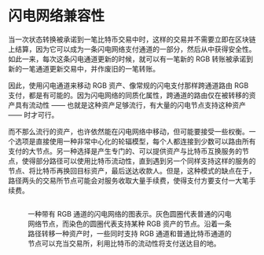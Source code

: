 # 闪电网络兼容性

当一次状态转换被承诺到一笔比特币交易中时，这样的交易并不需要立即在区块链上结算，因为它可以成为一条闪电网络支付通道的一部分，然后从中获得安全性。如此一来，每次这条闪电通道更新的时候，就可以有一笔新的 RGB 转账被承诺到新的一笔通道更新交易中，并作废旧的一笔转账。

因此，使用闪电通道来移动 RGB 资产、像常规的闪电支付那样跨通道路由 RGB 支付，都是有可能的。因为闪电网络的同质化属性，跨通道的路由仅在被转移的资产具有流动性 —— 也就是这种资产足够流行，有大量的闪电节点支持这种资产 —— 时才可行。

而不那么流行的资产，也许依然能在闪电网络中移动，但可能要接受一些权衡。一个选项是直接使用一种非常中心化的轮辐模型，每个人都连接到少数可以路由所有支付的大节点。另一种选择是产生专门的、可以提供资产与比特币互换服务的节点，使得部分路径可以使用比特币流动性，直到遇到另一个同样支持这样的服务的节点、将比特币再换回目标资产，最后送达收款人。但是，这种模式的缺点在于，路径两头的交易所节点可能会对服务收取大量手续费，使得支付方要支付一大笔手续费。

<figure><img src="https://2702754602-files.gitbook.io/~/files/v0/b/gitbook-x-prod.appspot.com/o/spaces%2FQ99jNDoyvzcMc9UlT6S2%2Fuploads%2FgqE3ViOBQePNYy8kvPGe%2FScreenshot%20from%202022-12-29%2006-59-15.png?alt=media&#x26;token=20fc1b0e-4c61-4af8-9abc-2dc1c60e6292" alt=""><figcaption><p>一种带有 RGB 通道的闪电网络的图表示。灰色圆圈代表普通的闪电网络节点，而染色的圆圈代表支持某种 RGB 资产的节点。沿着一条路径转移一种资产时，一些同时支持 RGB 通道和普通比特币通道的节点可以充当交易所，利用比特币的流动性将支付送达目的地。</p></figcaption></figure>
